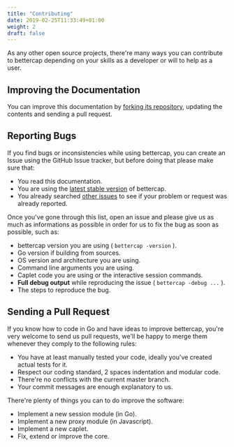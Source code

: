 ```yaml
---
title: "Contributing"
date: 2019-02-25T11:33:49+01:00
weight: 2
draft: false
---
```


As any other open source projects, there're many ways you can contribute to bettercap depending on your skills as a developer or will to help as a user.

## Improving the Documentation

You can improve this documentation by [forking its repository](https://github.com/bettercap/website), updating the contents and sending a pull request.

## Reporting Bugs

If you find bugs or inconsistencies while using bettercap, you can create an Issue using the GitHub Issue tracker, but before doing that please make sure that:

* You read this documentation.
* You are using the [latest stable version](https://github.com/bettercap/bettercap/releases) of bettercap.
* You already searched [other issues](https://github.com/bettercap/bettercap/issues) to see if your problem or request was already reported.

Once you've gone through this list, open an issue and please give us as much as informations as possible in order for us to fix the bug as soon as possible, such as:

* bettercap version you are using ( `bettercap -version` ).
* Go version if building from sources.
* OS version and architecture you are using.
* Command line arguments you are using.
* Caplet code you are using or the interactive session commands.
* **Full debug output** while reproducing the issue ( `bettercap -debug ...` ).
* The steps to reproduce the bug.

## Sending a Pull Request

If you know how to code in Go and have ideas to improve bettercap, you're very welcome to send us pull requests, we'll be happy to merge them whenever they comply to the following rules:

* You have at least manually tested your code, ideally you've created actual tests for it.
* Respect our coding standard, 2 spaces indentation and modular code.
* There're no conflicts with the current master branch.
* Your commit messages are enough explanatory to us.

There're plenty of things you can to do improve the software:

* Implement a new session module (in Go).
* Implement a new proxy module (in Javascript).
* Implement a new caplet.
* Fix, extend or improve the core.

